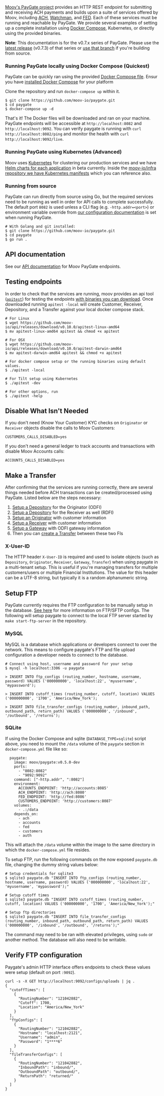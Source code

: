 [Moov's PayGate project](https://github.com/moov-io/paygate) provides an HTTP REST endpoint for submitting and receiving ACH payments and builds upon a suite of services offered by Moov, including [ACH](https://github.com/moov-io/ach), [Watchman](https://github.com/moov-io/watchman), and [FED](https://github.com/moov-io/fed). Each of these services must be running and reachable by PayGate. We provide several examples of setting up a complete installation using [Docker Compose](https://docs.docker.com/compose/), Kubernetes, or directly using the provided binaries.

**Note**: This documentation is for the v0.7.x series of PayGate. Please use the [latest release](https://github.com/moov-io/paygate/releases/v0.7.3) (v0.7.3) of that series or [use that branch](https://github.com/moov-io/paygate/tree/release-v0.7) if you're building from source.

### Running PayGate locally using Docker Compose (Quickest)

PayGate can be quickly ran using the provided [Docker Compose file](https://github.com/moov-io/paygate/blob/master/docker-compose.yml). Ensur you have [installed Docker Compose](https://docs.docker.com/compose/install/) for your platform

Clone the repository and run `docker-compose up` within it.

```
$ git clone https://github.com/moov-io/paygate.git
$ cd paygate
$ docker-compose up -d
```

That's it! The Docker files will be downloaded and ran on your machine. PayGate endpoints will be accessible at `http://localhost:8082` and `http://localhost:9092`. You can verify paygate is running with `curl http://localhost:8082/ping` and monitor the health with `curl http://localhost:9092/live`.

### Running PayGate using Kubernetes (Advanced)

Moov uses [Kubernetes](https://kubernetes.io/) for clustering our production services and we have [Helm charts for each application](https://github.com/moov-io/charts) in beta currently. Inside the [moov-io/infra repository we have Kubernetes manifests](https://github.com/moov-io/infra/tree/master/lib/apps) which you can reference also.

### Running from source

PayGate can run directly from source using Go, but the required services need to be running as well in order for API calls to complete successfully. The default port `8082` is used unless a CLI flag (e.g. `-http.addr=<port>`) or environment variable override from [our configuration documentation](https://github.com/moov-io/paygate#configuration) is set when running PayGate.

```
# With Golang and git installed:
$ git clone https://github.com/moov-io/paygate.git
$ cd paygate
$ go run .
```

## API documentation

See our [API documentation](https://moov-io.github.io/paygate/) for Moov PayGate endpoints.

## Testing endpoints

In order to check that the services are running, moov provides an api tool ([`apitest`](https://github.com/moov-io/api#apitest)) for testing the endpoints [with binaries you can download](https://github.com/moov-io/api/releases). Once downloaded running `apitest -local` will create Customer, Receiver, Depository, and a Transfer against your local docker compose stack.

```
# For Linux
$ wget https://github.com/moov-io/api/releases/download/v0.10.0/apitest-linux-amd64
$ mv apitest-linux-amd64 apitest && chmod +x apitest

# For OSX
$ wget https://github.com/moov-io/api/releases/download/v0.10.0/apitest-darwin-amd64
$ mv apitest-darwin-amd64 apitest && chmod +x apitest

# For docker compose setup or the running binaries using default values.
$ ./apitest -local

# For Tilt setup using Kubernetes
$ ./apitest -dev

# For other options, run
$ ./apitest -help
```

## Disable What Isn't Needed

If you don't need (Know Your Customer) KYC checks on `Originator` or `Receiver` objects disable the calls to Moov Customers:

```
CUSTOMERS_CALLS_DISABLED=yes
```

If you don't need a general ledger to track accounts and transactions with disable Moov Accounts calls:

```
ACCOUNTS_CALLS_DISABLED=yes
```

## Make a Transfer

After confirming that the services are running correctly, there are several things needed before ACH transactions can be created/processed using PayGate.  Listed below are the steps necessary:

1. [Setup a Depository](https://moov-io.github.io/paygate/#post-/depositories) for the Originator (ODFI)
1. [Setup a Depository](https://moov-io.github.io/paygate/#post-/depositories) for the Receiver as well (RDFI)
1. [Setup an Originator](https://moov-io.github.io/paygate/#post-/originators) with customer information
1. [Setup a Receiver](https://moov-io.github.io/paygate/#post-/receivers) with customer information
1. [Setup a Gateway](https://moov-io.github.io/paygate/#post-/gateways) with ODFI gateway information
1. Then you can [create a Transfer](https://moov-io.github.io/paygate/#post-/transfers) between these two FIs

### X-User-ID

The HTTP header `X-User-ID` is required and used to isolate objects (such as `Depository`, `Originator`, `Receiver`, `Gateway`, `Transfer`) when using paygate in a multi-tenant setup. This is useful if you're managing transfers for multiple customers/users or multiple Financial Institutions. The value for this header can be a UTF-8 string, but typically it is a random alphanumeric string.

## Setup FTP

PayGate currently requires the FTP configuration to be manually setup in the database. [See here](./ach/#uploads-of-merged-ach-files) for more information on FTP/SFTP configs. The following will setup paygate to connect to the local FTP server started by `make start-ftp-server` in the repository.

### MySQL

MySQL is a database which applications or developers connect to over the network. This means to configure paygate's FTP and file upload configuration a developer needs to connect to the database.

```
# Connect using host, username and password for your setup
$ mysql -h localhost:3306 -u paygate

> INSERT INTO ftp_configs (routing_number, hostname, username, password) VALUES ('000000000', 'localhost:22', 'myusername', 'mypassword');

> INSERT INTO cutoff_times (routing_number, cutoff, location) VALUES ('000000000', '1700', 'America/New_York');

> INSERT INTO file_transfer_configs (routing_number, inbound_path, outbound_path, return_path) VALUES ('000000000', '/inbound', '/outbound', '/returns');
```

### SQLite

If using the Docker Compose and sqlite (`DATABASE_TYPE=sqlite`) script above, you need to mount the `/data` volume of the `paygate` section in `docker-compose.yml` file like so:
```
  paygate:
    image: moov/paygate:v0.5.0-dev
    ports:
      - "8082:8082"
      - "9092:9092"
    command: ["-http.addr", ":8082"]
    environment:
      ACCOUNTS_ENDPOINT: 'http://accounts:8085'
      ACH_ENDPOINT: 'http://ach:8080'
      FED_ENDPOINT: 'http://fed:8086'
      CUSTOMERS_ENDPOINT: 'http://customers:8087'
    volumes:
      - .:/data
    depends_on:
      - ach
      - accounts
      - fed
      - customers
      - auth
```
This will attach the `/data` volume within the image to the same directory in which the `docker-compose.yml` file resides.

To setup FTP, run the following commands on the now exposed `paygate.db` file, changing the dummy string values below:
```
# Setup credentials for sqlite3
$ sqlite3 paygate.db "INSERT INTO ftp_configs (routing_number, hostname, username, password) VALUES ('000000000', 'localhost:22', 'myusername', 'mypassword');"

# Setup cutoff times
$ sqlite3 paygate.db "INSERT INTO cutoff_times (routing_number, cutoff, location) VALUES ('000000000', '1700', 'America/New_York');"

# Setup ftp directories
$ sqlite3 paygate.db "INSERT INTO file_transfer_configs (routing_number, inbound_path, outbound_path, return_path) VALUES ('000000000', '/inbound', '/outbound', '/returns');"
```
The command may need to be ran with elevated privileges, using `sudo` or another method. The database will also need to be writable.

## Verify FTP configuration

Paygate's admin HTTP interface offers endpoints to check these values were setup (default on port `:9092`).

```
curl -s -X GET http://localhost:9092/configs/uploads | jq .
{
  "cutoffTimes": [
    {
      "RoutingNumber": "121042882",
      "Cutoff": 1700,
      "Location": "America/New_York"
    }
  ],
  "ftpConfigs": [
    {
      "RoutingNumber": "121042882",
      "Hostname": "localhost:2121",
      "Username": "admin",
      "Password": "1****6"
    }
  ],
  "fileTransferConfigs": [
    {
      "RoutingNumber": "121042882",
      "InboundPath": "inbound/",
      "OutboundPath": "outbound/",
      "ReturnPath": "returned/"
    }
  ]
}
```
